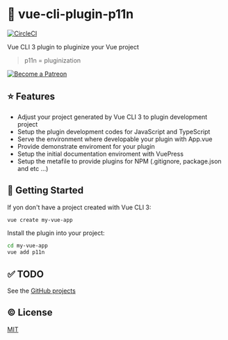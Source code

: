 # :electric_plug: vue-cli-plugin-p11n

[![CircleCI](https://circleci.com/gh/kazupon/vue-cli-plugin-p11n.svg?style=svg)](https://circleci.com/gh/kazupon/vue-cli-plugin-p11n)

Vue CLI 3 plugin to pluginize your Vue project

> p11n = pluginization

<a href="https://www.patreon.com/kazupon" target="_blank">
  <img src="https://c5.patreon.com/external/logo/become_a_patron_button.png" alt="Become a Patreon">
</a>

## :star: Features
- Adjust your project generated by Vue CLI 3 to plugin development project
- Setup the plugin development codes for JavaScript and TypeScript
- Serve the environment where developable your plugin with App.vue
- Provide demonstrate enviroment for your plugin
- Setup the initial documentation enviroment with VuePress
- Setup the metafile to provide plugins for NPM (.gitignore, package.json and etc ...)

## :rocket: Getting Started
If yon don't have a project created with Vue CLI 3:

```sh
vue create my-vue-app
```

Install the plugin into your project:

```sh
cd my-vue-app
vue add p11n
```

## :white_check_mark: TODO
See the [GitHub projects](https://github.com/kazupon/vue-cli-plugin-p11n/projects/1)

## :copyright: License

[MIT](http://opensource.org/licenses/MIT)
